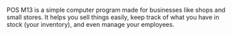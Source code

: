 POS M13 is a simple computer program made for businesses like shops and small stores. It helps you sell things easily, keep track of what you have in stock (your inventory), and even manage your employees.
